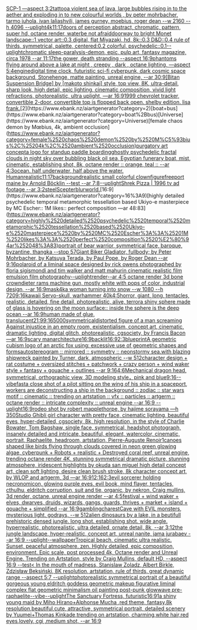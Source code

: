 [SCP-1 —aspect 3:2](https://www.ebank.nz/aiartgenerator?category=SCP-1%2520%E2%80%94aspect%25203%3A2)[tattoo](https://www.ebank.nz/aiartgenerator?category=tattoo)[a violent sea of lava, large bubbles rising in to the aether and exploding in to new colourful worlds , by peter mohrbacher, tarmo juhola, ivan laliashvili, james gurney, moebius, roger dean   --w 2160 --h 4096 --uplight](https://www.ebank.nz/aiartgenerator?category=a%2520violent%2520sea%2520of%2520lava%2C%2520large%2520bubbles%2520rising%2520in%2520to%2520the%2520aether%2520and%2520exploding%2520in%2520to%2520new%2520colourful%2520worlds%2520%2C%2520by%2520peter%2520mohrbacher%2C%2520tarmo%2520juhola%2C%2520ivan%2520laliashvili%2C%2520james%2520gurney%2C%2520moebius%2C%2520roger%2520dean%2520%2520%2520--w%25202160%2520--h%25204096%2520--uplight)[4k](https://www.ebank.nz/aiartgenerator?category=4k)[11:17](https://www.ebank.nz/aiartgenerator?category=11%3A17)[doors of perception abstract, chromatic, pattern, super hd, octane render, water](https://www.ebank.nz/aiartgenerator?category=doors%2520of%2520perception%2520abstract%2C%2520chromatic%2C%2520pattern%2C%2520super%2520hd%2C%2520octane%2520render%2C%2520water)[be not afraid](https://www.ebank.nz/aiartgenerator?category=be%2520not%2520afraid)[doorway to bright Monet landscape::1 vector art::0.3 digital, flat Miyazaki, hd, 8k::0.3 D&D::0.4 rule of thirds, symmetrical, palette, centered:0.2 colorful, psychedelic::0.1](https://www.ebank.nz/aiartgenerator?category=doorway%2520to%2520bright%2520Monet%2520landscape%3A%3A1%2520vector%2520art%3A%3A0.3%2520digital%2C%2520flat%2520Miyazaki%2C%2520hd%2C%25208k%3A%3A0.3%2520D%26D%3A%3A0.4%2520rule%2520of%2520thirds%2C%2520symmetrical%2C%2520palette%2C%2520centered%3A0.2%2520colorful%2C%2520psychedelic%3A%3A0.1)[--uplight](https://www.ebank.nz/aiartgenerator?category=--uplight)[chromatic sleep-paralysis-demon, epic, pulp art, fantasy magazine, circa 1978 --ar 11:17](https://www.ebank.nz/aiartgenerator?category=chromatic%2520sleep-paralysis-demon%2C%2520epic%2C%2520pulp%2520art%2C%2520fantasy%2520magazine%2C%2520circa%25201978%2520--ar%252011%3A17)[the gower, death stranding --aspect 16:9](https://www.ebank.nz/aiartgenerator?category=the%2520gower%2C%2520death%2520stranding%2520--aspect%252016%3A9)[phantoms flying around above a lake at night , creepy , dark , octane lighting, —aspect 5:4](https://www.ebank.nz/aiartgenerator?category=phantoms%2520flying%2520around%2520above%2520a%2520lake%2520at%2520night%2520%2C%2520creepy%2520%2C%2520dark%2520%2C%2520octane%2520lighting%2C%2520%E2%80%94aspect%25205%3A4)[engine](https://www.ebank.nz/aiartgenerator?category=engine)[digital time clock, futuristic sci-fi cyberpunk, dark cosmic space background, Stonehenge, matte painting, unreal engine, --ar 30:9](https://www.ebank.nz/aiartgenerator?category=digital%2520time%2520clock%2C%2520futuristic%2520sci-fi%2520cyberpunk%2C%2520dark%2520cosmic%2520space%2520background%2C%2520Stonehenge%2C%2520matte%2520painting%2C%2520unreal%2520engine%2C%2520--ar%252030%3A9)[[Bitan Suspension Bridge] by [makoto shinkai] style, top view, 8K, ultra-detail, sharp look, high detail, epic lighting, cinematic composition, vivid light refractions, photorealistic, ultra uplight, —ar 16:9](https://www.ebank.nz/aiartgenerator?category=%5BBitan%2520Suspension%2520Bridge%5D%2520by%2520%5Bmakoto%2520shinkai%5D%2520style%2C%2520top%2520view%2C%25208K%2C%2520ultra-detail%2C%2520sharp%2520look%2C%2520high%2520detail%2C%2520epic%2520lighting%2C%2520cinematic%2520composition%2C%2520vivid%2520light%2520refractions%2C%2520photorealistic%2C%2520ultra%2520uplight%2C%2520%E2%80%94ar%252016%3A9)[1999 chevrolet tracker, convertible 2-door. convertible top is flopped back open. shelby edition. lisa frank.](https://www.ebank.nz/aiartgenerator?category=1999%2520chevrolet%2520tracker%2C%2520convertible%25202-door.%2520convertible%2520top%2520is%2520flopped%2520back%2520open.%2520shelby%2520edition.%2520lisa%2520frank.)[2](https://www.ebank.nz/aiartgenerator?category=2)[boat+bus](https://www.ebank.nz/aiartgenerator?category=boat%2Bbus)[Universe](https://www.ebank.nz/aiartgenerator?category=Universe)[female chaos demon by Mœbius, 4k, ambient occlusion](https://www.ebank.nz/aiartgenerator?category=female%2520chaos%2520demon%2520by%2520M%C5%93bius%2C%25204k%2C%2520ambient%2520occlusion)[purgatory art concept](https://www.ebank.nz/aiartgenerator?category=purgatory%2520art%2520concept)[a logo for standup paddle boarding](https://www.ebank.nz/aiartgenerator?category=a%2520logo%2520for%2520standup%2520paddle%2520boarding)[ghostly psychedelic fractal clouds in night sky over bubbling black oil sea, Egyptian funerary boat, mist, cinematic, establishing shot, 8k, octane render :: orange, teal :: --ar 4:3](https://www.ebank.nz/aiartgenerator?category=ghostly%2520psychedelic%2520fractal%2520clouds%2520in%2520night%2520sky%2520over%2520bubbling%2520black%2520oil%2520sea%2C%2520Egyptian%2520funerary%2520boat%2C%2520mist%2C%2520cinematic%2C%2520establishing%2520shot%2C%25208k%2C%2520octane%2520render%2520%3A%3A%2520orange%2C%2520teal%2520%3A%3A%2520--ar%25204%3A3)[ocean. half underwater, half above the water. Human](https://www.ebank.nz/aiartgenerator?category=ocean.%2520half%2520underwater%2C%2520half%2520above%2520the%2520water.%2520Human)[realistic](https://www.ebank.nz/aiartgenerator?category=realistic)[11:17](https://www.ebank.nz/aiartgenerator?category=11%3A17)[background](https://www.ebank.nz/aiartgenerator?category=background)[realistic small colorful clown](https://www.ebank.nz/aiartgenerator?category=realistic%2520small%2520colorful%2520clown)[figure](https://www.ebank.nz/aiartgenerator?category=figure)[freeport maine by Arnold Böcklin --test --ar 7:8](https://www.ebank.nz/aiartgenerator?category=freeport%2520maine%2520by%2520Arnold%2520B%C3%B6cklin%2520--test%2520--ar%25207%3A8)[--uplight](https://www.ebank.nz/aiartgenerator?category=--uplight)[Shrek Pizza | 1996 tv ad footage --ar 3:2](https://www.ebank.nz/aiartgenerator?category=Shrek%2520Pizza%2520%7C%25201996%2520tv%2520ad%2520footage%2520--ar%25203%3A2)[steel](https://www.ebank.nz/aiartgenerator?category=steel)[Scepter](https://www.ebank.nz/aiartgenerator?category=Scepter)[blur](https://www.ebank.nz/aiartgenerator?category=blur)[world.](https://www.ebank.nz/aiartgenerator?category=world.)[16:9](https://www.ebank.nz/aiartgenerator?category=16%3A9)[highly detailed psychedelic temporal metamorphic tessellation based Ukiyo-e masterpiece by MC Escher:: 1M likes:: perfect composition —ar 48:83](https://www.ebank.nz/aiartgenerator?category=highly%2520detailed%2520psychedelic%2520temporal%2520metamorphic%2520tessellation%2520based%2520Ukiyo-e%2520masterpiece%2520by%2520MC%2520Escher%3A%3A%25201M%2520likes%3A%3A%2520perfect%2520composition%2520%E2%80%94ar%252048%3A83)[portrait of bear warrior, symmetrical face, baroque, byzantine, thangka --stop 57](https://www.ebank.nz/aiartgenerator?category=portrait%2520of%2520bear%2520warrior%2C%2520symmetrical%2520face%2C%2520baroque%2C%2520byzantine%2C%2520thangka%2520--stop%252057)[Giant Biker Gladiator, fullbody; by Peter Mohrbacher, by Katsuya Terada, by Paul Pope, by Roger Dean --ar 9:16](https://www.ebank.nz/aiartgenerator?category=Giant%2520Biker%2520Gladiator%2C%2520fullbody%3B%2520by%2520Peter%2520Mohrbacher%2C%2520by%2520Katsuya%2520Terada%2C%2520by%2520Paul%2520Pope%2C%2520by%2520Roger%2520Dean%2520--ar%25209%3A16)[polaroid of a liminal space designed by rick owens photographed by floria sigismondi and tim walker  and matt mahurin cinematic realistic film emulsion film photography](https://www.ebank.nz/aiartgenerator?category=polaroid%2520of%2520a%2520liminal%2520space%2520designed%2520by%2520rick%2520owens%2520photographed%2520by%2520floria%2520sigismondi%2520and%2520tim%2520walker%2520%2520and%2520matt%2520mahurin%2520cinematic%2520realistic%2520film%2520emulsion%2520film%2520photography)[--uplight](https://www.ebank.nz/aiartgenerator?category=--uplight)[render](https://www.ebank.nz/aiartgenerator?category=render)[--ar 4:5 octane render 3d bone crown](https://www.ebank.nz/aiartgenerator?category=--ar%25204%3A5%2520octane%2520render%25203d%2520bone%2520crown)[dieter rams machine gun, mostly white with pops of color, industrial design, --ar 16:9](https://www.ebank.nz/aiartgenerator?category=dieter%2520rams%2520machine%2520gun%2C%2520mostly%2520white%2520with%2520pops%2520of%2520color%2C%2520industrial%2520design%2C%2520--ar%252016%3A9)[mask](https://www.ebank.nz/aiartgenerator?category=mask)[4k](https://www.ebank.nz/aiartgenerator?category=4k)[a woman turning into snow --w 1080 --h 720](https://www.ebank.nz/aiartgenerator?category=a%2520woman%2520turning%2520into%2520snow%2520--w%25201080%2520--h%2520720)[9:16](https://www.ebank.nz/aiartgenerator?category=9%3A16)[kawaii Servo-skull, warhammer 40k](https://www.ebank.nz/aiartgenerator?category=kawaii%2520Servo-skull%2C%2520warhammer%252040k)[4:5](https://www.ebank.nz/aiartgenerator?category=4%3A5)[horror, giant, long, tentacles, realistic, detailed, fine detail, photorealistic, alive, terror](https://www.ebank.nz/aiartgenerator?category=horror%2C%2520giant%2C%2520long%2C%2520tentacles%2C%2520realistic%2C%2520detailed%2C%2520fine%2520detail%2C%2520photorealistic%2C%2520alive%2C%2520terror)[a shiny  sphere made of glass is hovering on the moon surface:: inside the sphere is the deep ocean --ar 16:9](https://www.ebank.nz/aiartgenerator?category=a%2520shiny%2520%2520sphere%2520made%2520of%2520glass%2520is%2520hovering%2520on%2520the%2520moon%2520surface%3A%3A%2520inside%2520the%2520sphere%2520is%2520the%2520deep%2520ocean%2520--ar%252016%3A9)[human made of glue, translucent](https://www.ebank.nz/aiartgenerator?category=human%2520made%2520of%2520glue%2C%2520translucent)[21:9](https://www.ebank.nz/aiartgenerator?category=21%3A9)[9:16](https://www.ebank.nz/aiartgenerator?category=9%3A16)[5000](https://www.ebank.nz/aiartgenerator?category=5000)[symmetrical](https://www.ebank.nz/aiartgenerator?category=symmetrical)[distorted figure of a man screaming Against injustice in an empty room, existentialism, concept art, cinematic, dramatic lighting, digital glitch, photorealistic, cgsociety, by Francis Bacon —ar 16:9](https://www.ebank.nz/aiartgenerator?category=distorted%2520figure%2520of%2520a%2520man%2520screaming%2520Against%2520injustice%2520in%2520an%2520empty%2520room%2C%2520existentialism%2C%2520concept%2520art%2C%2520cinematic%2C%2520dramatic%2520lighting%2C%2520digital%2520glitch%2C%2520photorealistic%2C%2520cgsociety%2C%2520by%2520Francis%2520Bacon%2520%E2%80%94ar%252016%3A9)[scary man](https://www.ebank.nz/aiartgenerator?category=scary%2520man)[architecture](https://www.ebank.nz/aiartgenerator?category=architecture)[16:9](https://www.ebank.nz/aiartgenerator?category=16%3A9)[backlit](https://www.ebank.nz/aiartgenerator?category=backlit)[16:9](https://www.ebank.nz/aiartgenerator?category=16%3A9)[2:3](https://www.ebank.nz/aiartgenerator?category=2%3A3)[blueprint](https://www.ebank.nz/aiartgenerator?category=blueprint)[A geometric cubism logo of an arctic fox using: excessive use of geometric shapes and forms](https://www.ebank.nz/aiartgenerator?category=A%2520geometric%2520cubism%2520logo%2520of%2520an%2520arctic%2520fox%2520using%3A%2520excessive%2520use%2520of%2520geometric%2520shapes%2520and%2520forms)[autostereogram  :: mirrored :: symmetry :: neon](https://www.ebank.nz/aiartgenerator?category=autostereogram%2520%2520%3A%3A%2520mirrored%2520%3A%3A%2520symmetry%2520%3A%3A%2520neon)[stormy sea.with blazing shipwreck painted by Turner, dark, atmospheric --w 512](https://www.ebank.nz/aiartgenerator?category=stormy%2520sea.with%2520blazing%2520shipwreck%2520painted%2520by%2520Turner%2C%2520dark%2C%2520atmospheric%2520--w%2520512)[character design + rat costume + oversized stitches + patchwork + crazy person + wind waker style + fantasy + gouache + outlines --ar 9:16](https://www.ebank.nz/aiartgenerator?category=character%2520design%2520%2B%2520rat%2520costume%2520%2B%2520oversized%2520stitches%2520%2B%2520patchwork%2520%2B%2520crazy%2520person%2520%2B%2520wind%2520waker%2520style%2520%2B%2520fantasy%2520%2B%2520gouache%2520%2B%2520outlines%2520--ar%25209%3A16)[4:6](https://www.ebank.nz/aiartgenerator?category=4%3A6)[Mechanical dragon head, symmetrical, orthographic view, 3D modeling style，pink and blue](https://www.ebank.nz/aiartgenerator?category=Mechanical%2520dragon%2520head%2C%2520symmetrical%2C%2520orthographic%2520view%2C%25203D%2520modeling%2520style%EF%BC%8Cpink%2520and%2520blue)[9:16](https://www.ebank.nz/aiartgenerator?category=9%3A16)[--vibefast](https://www.ebank.nz/aiartgenerator?category=--vibefast)[a close shot of a pilot sitting on the wing of his ship in a spaceport, workers are deconstructing a ship in the background :: zodiac :: star wars motif :: cinematic :: trending on artstation :: vfx :: particles :: artgerm :: octane render :: intricate complexity :: unreal engine --ar 16:9 --uplight](https://www.ebank.nz/aiartgenerator?category=a%2520close%2520shot%2520of%2520a%2520pilot%2520sitting%2520on%2520the%2520wing%2520of%2520his%2520ship%2520in%2520a%2520spaceport%2C%2520workers%2520are%2520deconstructing%2520a%2520ship%2520in%2520the%2520background%2520%3A%3A%2520zodiac%2520%3A%3A%2520star%2520wars%2520motif%2520%3A%3A%2520cinematic%2520%3A%3A%2520trending%2520on%2520artstation%2520%3A%3A%2520vfx%2520%3A%3A%2520particles%2520%3A%3A%2520artgerm%2520%3A%3A%2520octane%2520render%2520%3A%3A%2520intricate%2520complexity%2520%3A%3A%2520unreal%2520engine%2520--ar%252016%3A9%2520--uplight)[16:9](https://www.ebank.nz/aiartgenerator?category=16%3A9)[rodeo shot by robert mapplethorpe, by hajime sorayama —h 350](https://www.ebank.nz/aiartgenerator?category=rodeo%2520shot%2520by%2520robert%2520mapplethorpe%2C%2520by%2520hajime%2520sorayama%2520%E2%80%94h%2520350)[Studio Ghibli girl character with pretty face, cinematic lighting, beautiful eyes, hyper-detailed, cgsociety, 8k, high resolution, in the style of Charlie Bowater, Tom Bagshaw, single face, symmetrical, headshot photograph, insanely detailed and intricate, beautiful, elegant, watercolor, cinematic, portrait, Raphaelite, headroom, artstation, Pierre-Auguste Renoir](https://www.ebank.nz/aiartgenerator?category=Studio%2520Ghibli%2520girl%2520character%2520with%2520pretty%2520face%2C%2520cinematic%2520lighting%2C%2520beautiful%2520eyes%2C%2520hyper-detailed%2C%2520cgsociety%2C%25208k%2C%2520high%2520resolution%2C%2520in%2520the%2520style%2520of%2520Charlie%2520Bowater%2C%2520Tom%2520Bagshaw%2C%2520single%2520face%2C%2520symmetrical%2C%2520headshot%2520photograph%2C%2520insanely%2520detailed%2520and%2520intricate%2C%2520beautiful%2C%2520elegant%2C%2520watercolor%2C%2520cinematic%2C%2520portrait%2C%2520Raphaelite%2C%2520headroom%2C%2520artstation%2C%2520Pierre-Auguste%2520Renoir)[1](https://www.ebank.nz/aiartgenerator?category=1)[canoes shaped like birds flying through clouds covered in neon green glowing algae, cyberpunk + Robots + realistic + Destroyed coral reef, unreal engine, trending octane render 4K, stunning symmetrical dramatic picture, stunning atmosphere, iridescent highlights by okuda san miguel high detail concept art, clean soft lighting, desire clean brush stroke, 8k character concept art, by WLOP and artgerm, 3d  —ar 16:9](https://www.ebank.nz/aiartgenerator?category=canoes%2520shaped%2520like%2520birds%2520flying%2520through%2520clouds%2520covered%2520in%2520neon%2520green%2520glowing%2520algae%2C%2520cyberpunk%2520%2B%2520Robots%2520%2B%2520realistic%2520%2B%2520Destroyed%2520coral%2520reef%2C%2520unreal%2520engine%2C%2520trending%2520octane%2520render%25204K%2C%2520stunning%2520symmetrical%2520dramatic%2520picture%2C%2520stunning%2520atmosphere%2C%2520iridescent%2520highlights%2520by%2520okuda%2520san%2520miguel%2520high%2520detail%2520concept%2520art%2C%2520clean%2520soft%2520lighting%2C%2520desire%2520clean%2520brush%2520stroke%2C%25208k%2520character%2520concept%2520art%2C%2520by%2520WLOP%2520and%2520artgerm%2C%25203d%2520%2520%E2%80%94ar%252016%3A9)[12:16](https://www.ebank.nz/aiartgenerator?category=12%3A16)[2:3](https://www.ebank.nz/aiartgenerator?category=2%3A3)[evil sorcerer holding necronomicon, glowing purple eyes, evil book, mind flayer, tentacles, cthulhu, eldritch corruption, suit and tie, organic, by nekron, Craig mullins, 3d render, octane, unreal engine render --ar 4:5](https://www.ebank.nz/aiartgenerator?category=evil%2520sorcerer%2520holding%2520necronomicon%2C%2520glowing%2520purple%2520eyes%2C%2520evil%2520book%2C%2520mind%2520flayer%2C%2520tentacles%2C%2520cthulhu%2C%2520eldritch%2520corruption%2C%2520suit%2520and%2520tie%2C%2520organic%2C%2520by%2520nekron%2C%2520Craig%2520mullins%2C%25203d%2520render%2C%2520octane%2C%2520unreal%2520engine%2520render%2520--ar%25204%3A5)[festival + wind waker + elves, dwarves, druids, wizards, gangs, guards, thrives + market + island + gouache + simplified --ar 16:9](https://www.ebank.nz/aiartgenerator?category=festival%2520%2B%2520wind%2520waker%2520%2B%2520elves%2C%2520dwarves%2C%2520druids%2C%2520wizards%2C%2520gangs%2C%2520guards%2C%2520thrives%2520%2B%2520market%2520%2B%2520island%2520%2B%2520gouache%2520%2B%2520simplified%2520--ar%252016%3A9)[gambling](https://www.ebank.nz/aiartgenerator?category=gambling)[charest](https://www.ebank.nz/aiartgenerator?category=charest)[Cave with EVIL monsters, mysterious light, godrays, --w 512](https://www.ebank.nz/aiartgenerator?category=Cave%2520with%2520EVIL%2520monsters%2C%2520mysterious%2520light%2C%2520godrays%2C%2520--w%2520512)[alien dinosaurs by a lake, in a beutifull prehistoric densed jungle. long shot. establishing shot. wide angle. hyperrealistic, photorealistic, ultra detailed, ornate detail, 8k, --ar 3:1](https://www.ebank.nz/aiartgenerator?category=alien%2520dinosaurs%2520by%2520a%2520lake%2C%2520in%2520a%2520beutifull%2520prehistoric%2520densed%2520jungle.%2520long%2520shot.%2520establishing%2520shot.%2520wide%2520angle.%2520hyperrealistic%2C%2520photorealistic%2C%2520ultra%2520detailed%2C%2520ornate%2520detail%2C%25208k%2C%2520--ar%25203%3A1)[2](https://www.ebank.nz/aiartgenerator?category=2)[the jungle landscape, hyper-realistic, concept art, unreal nanite, jama jurabaev --ar 16:9 --uplight](https://www.ebank.nz/aiartgenerator?category=the%2520jungle%2520landscape%2C%2520hyper-realistic%2C%2520concept%2520art%2C%2520unreal%2520nanite%2C%2520jama%2520jurabaev%2520--ar%252016%3A9%2520--uplight)[--wallpaper](https://www.ebank.nz/aiartgenerator?category=--wallpaper)[Tropical beach, cinematic ultra realistic. Sunset, peaceful atmosphere, zen. Highly detailed, epic composition, environment. Epic scale, post processed 4k, Octane render and Unreal Engine. Trending on Artstation, style by Craig Mullins, default HD, --aspect 16:9 --test](https://www.ebank.nz/aiartgenerator?category=Tropical%2520beach%2C%2520cinematic%2520ultra%2520realistic.%2520Sunset%2C%2520peaceful%2520atmosphere%2C%2520zen.%2520Highly%2520detailed%2C%2520epic%2520composition%2C%2520environment.%2520Epic%2520scale%2C%2520post%2520processed%25204k%2C%2520Octane%2520render%2520and%2520Unreal%2520Engine.%2520Trending%2520on%2520Artstation%2C%2520style%2520by%2520Craig%2520Mullins%2C%2520default%2520HD%2C%2520--aspect%252016%3A9%2520--test)[< In the mouth of madness, Stanislaw Zoladz, Albert Birkle, Zdzisław Beksiński, 8K resolution, artstation, rule of thirds, great dynamic range --aspect 5:7 --uplight](https://www.ebank.nz/aiartgenerator?category=%3C%2520In%2520the%2520mouth%2520of%2520madness%2C%2520Stanislaw%2520Zoladz%2C%2520Albert%2520Birkle%2C%2520Zdzis%C5%82aw%2520Beksi%C5%84ski%2C%25208K%2520resolution%2C%2520artstation%2C%2520rule%2520of%2520thirds%2C%2520great%2520dynamic%2520range%2520--aspect%25205%3A7%2520--uplight)[photorealistic symmetrical portrait of a beautiful gorgeous young eldritch goddess geometric makeup figurative liminal complex flat geometric minimalism  oil painting post-punk glowwave pre-raphaelite](https://www.ebank.nz/aiartgenerator?category=photorealistic%2520symmetrical%2520portrait%2520of%2520a%2520beautiful%2520gorgeous%2520young%2520eldritch%2520goddess%2520geometric%2520makeup%2520figurative%2520liminal%2520complex%2520flat%2520geometric%2520minimalism%2520%2520oil%2520painting%2520post-punk%2520glowwave%2520pre-raphaelite)[--vibe](https://www.ebank.nz/aiartgenerator?category=--vibe)[--uplight](https://www.ebank.nz/aiartgenerator?category=--uplight)[The Sanctuary Fortress, futuristic](https://www.ebank.nz/aiartgenerator?category=The%2520Sanctuary%2520Fortress%2C%2520futuristic)[16:9](https://www.ebank.nz/aiartgenerator?category=16%3A9)[1](https://www.ebank.nz/aiartgenerator?category=1)[a shiny young maid by Miho Hirano+Alphonse Mucha ,red theme, fantasy,8k resolution,beautiful,cute, attractive, symmetrical portrait, detailed scenery by Yuumei+Thomas Kinkade,trending on artstation, charming,white hair,red eyes,lovely, cgi ,medium shot, --ar 16:9](https://www.ebank.nz/aiartgenerator?category=a%2520shiny%2520young%2520maid%2520by%2520Miho%2520Hirano%2BAlphonse%2520Mucha%2520%2Cred%2520theme%2C%2520fantasy%2C8k%2520resolution%2Cbeautiful%2Ccute%2C%2520attractive%2C%2520symmetrical%2520portrait%2C%2520detailed%2520scenery%2520by%2520Yuumei%2BThomas%2520Kinkade%2Ctrending%2520on%2520artstation%2C%2520charming%2Cwhite%2520hair%2Cred%2520eyes%2Clovely%2C%2520cgi%2520%2Cmedium%2520shot%2C%2520--ar%252016%3A9)